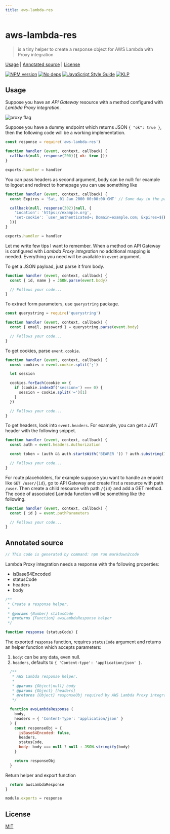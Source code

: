 ```yaml
---
title: aws-lambda-res
---
```

# aws-lambda-res

> is a tiny helper to create a response object for AWS Lambda with Proxy integration

[Usage](#usage) |
[Annotated source](#annotated-source) |
[License](#license)

[![NPM version](https://badge.fury.io/js/aws-lambda-res.svg)](http://badge.fury.io/js/aws-lambda-res)
[![No deps](https://img.shields.io/badge/dependencies-none-green.svg)](https://github.com/fibo/aws-lambda-res)
[![JavaScript Style Guide](https://img.shields.io/badge/code_style-standard-brightgreen.svg)](https://standardjs.com)
[![KLP](https://img.shields.io/badge/kiss-literate-orange.svg)](http://g14n.info/kiss-literate-programming)

## Usage

Suppose you have an *API Gateway* resource with a method configured with
*Lambda Proxy integration*.

![proxy flag](http://g14n.info/aws-lambda-res/images/Use-Lambda-Proxy-integration.png)

Suppose you have a dummy endpoint which returns JSON `{ "ok": true }`,
then the following code will be a working implementation.

```js
const response = require('aws-lambda-res')

function handler (event, context, callback) {
  callback(null, response(200)({ ok: true }))
}

exports.handler = handler
```

You can pass headers as second argument, body can be null: for example to
logout and redirect to homepage you can use something like

```js
function handler (event, context, callback) {
  const Expires = 'Sat, 01 Jan 2000 00:00:00 GMT' // Some day in the past.

  callback(null, response(302)(null, {
    'Location': 'https://example.org',
    'set-cookie': `user_authenticated=; Domain=example.com; Expires=${Expires}`
  }))
}

exports.handler = handler
```

Let me write few tips I want to remember. When a method on API Gateway is
configured with *Lambda Proxy integration* no additional mapping is needed.
Everything you need will be available in `event` argument.

To get a JSON payload, just parse it from body.


```js
function handler (event, context, callback) {
  const { id, name } = JSON.parse(event.body)

  // Follows your code...
}
```

To extract form parameters, use `querystring` package.

```js
const querystring = require('querystring')

function handler (event, context, callback) {
  const { email, password } = querystring.parse(event.body)

  // Follows your code...
}
```

To get cookies, parse `event.cookie`.

```js
function handler (event, context, callback) {
  const cookies = event.cookie.split(';')

  let session

  cookies.forEach(cookie => {
    if (cookie.indexOf('session=') === 0) {
      session = cookie.split('=')[1]
    }
  })

  // Follows your code...
}
```

To get headers, look into `event.headers`.
For example, you can get a JWT header with the following snippet.

```js
function handler (event, context, callback) {
  const auth = event.headers.Authorization

  const token = (auth && auth.startsWith('BEARER ')) ? auth.substring(7) : null

  // Follows your code...
}
```

For route placeholders, for example suppose you want to handle an enpoint
like `GET /user/{id}`, go to API Gateway and create first a resource with
path `/user`. Then create a child resource with path `/{id}` and add a GET
method.  The code of associated Lambda function will be something like the
following.

```js
function handler (event, context, callback) {
  const { id } = event.pathParameters

  // Follows your code...
}
```

## Annotated source

```javascript
// This code is generated by command: npm run markdown2code
```

Lambda Proxy integration needs a response with the following properties:

* isBase64Encoded
* statusCode
* headers
* body

```javascript
/**
 * Create a response helper.
 *
 * @params {Number} statusCode
 * @returns {Function} awsLambdaResponse helper
 */

function response (statusCode) {
```

The exported `response` function, requires `statusCode` argument and returns
an helper function which accepts parameters:

1. `body`: can be any data, even null.
2. `headers`, defaults to `{ 'Content-type': 'application/json' }`.

```javascript
  /**
   * AWS Lambda response helper.
   *
   * @params {Object|null} body
   * @params {Object} [headers]
   * @returns {Object} responseObj required by AWS Lambda Proxy integration
   */

  function awsLambdaResponse (
    body,
    headers = { 'Content-Type': 'application/json' }
  ) {
    const responseObj = {
      isBase64Encoded: false,
      headers,
      statusCode,
      body: body === null ? null : JSON.stringify(body)
    }

    return responseObj
  }
```

Return helper and export function

```javascript
  return awsLambdaResponse
}

module.exports = response
```

## License

[MIT](http://g14n.info/mit-license/)

